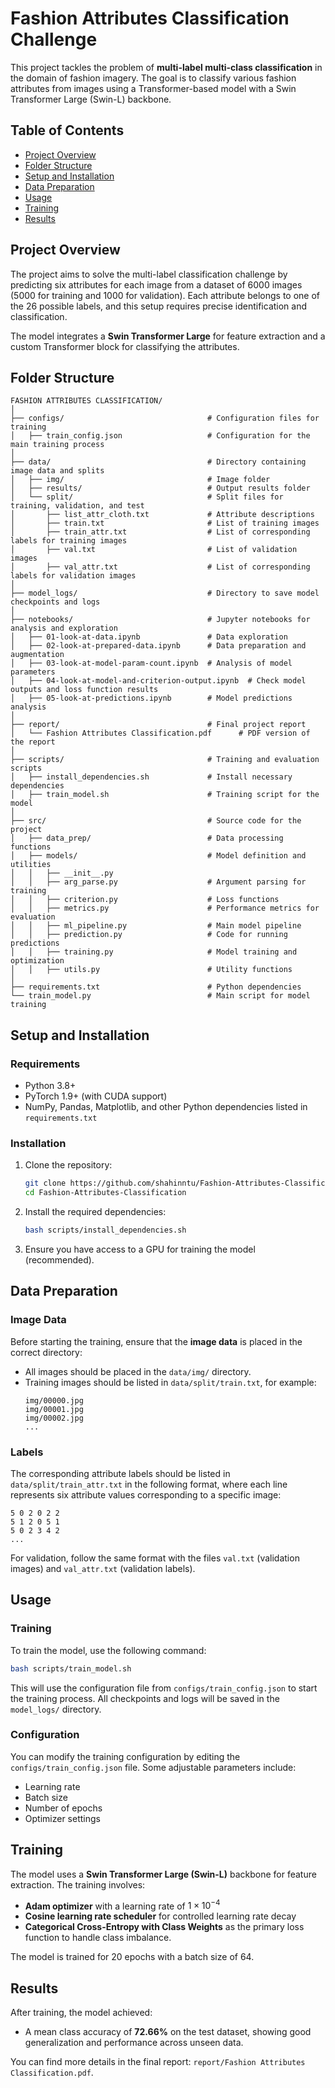 
# Fashion Attributes Classification Challenge

This project tackles the problem of **multi-label multi-class classification** in the domain of fashion imagery. The goal is to classify various fashion attributes from images using a Transformer-based model with a Swin Transformer Large (Swin-L) backbone.

## Table of Contents
- [Project Overview](#project-overview)
- [Folder Structure](#folder-structure)
- [Setup and Installation](#setup-and-installation)
- [Data Preparation](#data-preparation)
- [Usage](#usage)
- [Training](#training)
- [Results](#results)

## Project Overview

The project aims to solve the multi-label classification challenge by predicting six attributes for each image from a dataset of 6000 images (5000 for training and 1000 for validation). Each attribute belongs to one of the 26 possible labels, and this setup requires precise identification and classification.

The model integrates a **Swin Transformer Large** for feature extraction and a custom Transformer block for classifying the attributes.

## Folder Structure

```
FASHION ATTRIBUTES CLASSIFICATION/
│
├── configs/                                # Configuration files for training
│   ├── train_config.json                   # Configuration for the main training process
│
├── data/                                   # Directory containing image data and splits
│   ├── img/                                # Image folder
│   ├── results/                            # Output results folder
│   └── split/                              # Split files for training, validation, and test
│       ├── list_attr_cloth.txt             # Attribute descriptions
│       ├── train.txt                       # List of training images
│       ├── train_attr.txt                  # List of corresponding labels for training images
│       ├── val.txt                         # List of validation images
│       ├── val_attr.txt                    # List of corresponding labels for validation images
│
├── model_logs/                             # Directory to save model checkpoints and logs
│
├── notebooks/                              # Jupyter notebooks for analysis and exploration
│   ├── 01-look-at-data.ipynb               # Data exploration
│   ├── 02-look-at-prepared-data.ipynb      # Data preparation and augmentation
│   ├── 03-look-at-model-param-count.ipynb  # Analysis of model parameters
│   ├── 04-look-at-model-and-criterion-output.ipynb  # Check model outputs and loss function results
│   ├── 05-look-at-predictions.ipynb        # Model predictions analysis
│
├── report/                                 # Final project report
│   └── Fashion Attributes Classification.pdf      # PDF version of the report
│
├── scripts/                                # Training and evaluation scripts
│   ├── install_dependencies.sh             # Install necessary dependencies
│   ├── train_model.sh                      # Training script for the model
│
├── src/                                    # Source code for the project
│   ├── data_prep/                          # Data processing functions
│   ├── models/                             # Model definition and utilities
│   │   ├── __init__.py
│   │   ├── arg_parse.py                    # Argument parsing for training
│   │   ├── criterion.py                    # Loss functions
│   │   ├── metrics.py                      # Performance metrics for evaluation
│   │   ├── ml_pipeline.py                  # Main model pipeline
│   │   ├── prediction.py                   # Code for running predictions
│   │   ├── training.py                     # Model training and optimization
│   │   ├── utils.py                        # Utility functions
│
├── requirements.txt                        # Python dependencies
└── train_model.py                          # Main script for model training
```

## Setup and Installation

### Requirements
- Python 3.8+
- PyTorch 1.9+ (with CUDA support)
- NumPy, Pandas, Matplotlib, and other Python dependencies listed in `requirements.txt`

### Installation

1. Clone the repository:
   ```bash
   git clone https://github.com/shahinntu/Fashion-Attributes-Classification.git
   cd Fashion-Attributes-Classification
   ```

2. Install the required dependencies:
   ```bash
   bash scripts/install_dependencies.sh
   ```

3. Ensure you have access to a GPU for training the model (recommended).

## Data Preparation

### Image Data
Before starting the training, ensure that the **image data** is placed in the correct directory:

- All images should be placed in the `data/img/` directory.
- Training images should be listed in `data/split/train.txt`, for example:
  ```
  img/00000.jpg
  img/00001.jpg
  img/00002.jpg
  ...
  ```

### Labels
The corresponding attribute labels should be listed in `data/split/train_attr.txt` in the following format, where each line represents six attribute values corresponding to a specific image:
```
5 0 2 0 2 2
5 1 2 0 5 1
5 0 2 3 4 2
...
```

For validation, follow the same format with the files `val.txt` (validation images) and `val_attr.txt` (validation labels).

## Usage

### Training

To train the model, use the following command:
```bash
bash scripts/train_model.sh
```

This will use the configuration file from `configs/train_config.json` to start the training process. All checkpoints and logs will be saved in the `model_logs/` directory.

### Configuration

You can modify the training configuration by editing the `configs/train_config.json` file. Some adjustable parameters include:
- Learning rate
- Batch size
- Number of epochs
- Optimizer settings

## Training

The model uses a **Swin Transformer Large (Swin-L)** backbone for feature extraction. The training involves:
- **Adam optimizer** with a learning rate of $1 \times 10^{-4}$
- **Cosine learning rate scheduler** for controlled learning rate decay
- **Categorical Cross-Entropy with Class Weights** as the primary loss function to handle class imbalance.

The model is trained for 20 epochs with a batch size of 64.

## Results

After training, the model achieved:
- A mean class accuracy of **72.66%** on the test dataset, showing good generalization and performance across unseen data.

You can find more details in the final report: `report/Fashion Attributes Classification.pdf`.
